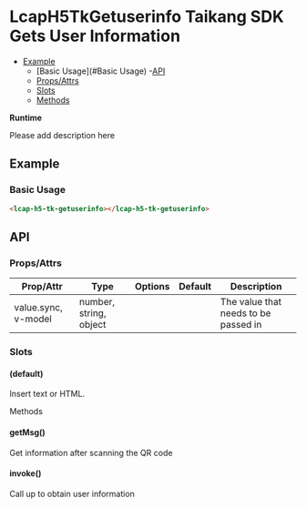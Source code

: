 <!-- The README.md is automatically generated based on api.yaml and docs/*.md for easy viewing on GitHub and NPM. If you need to modify, please view the source file -->

# LcapH5TkGetuserinfo Taikang SDK Gets User Information

- [Example](#example)
    - [Basic Usage](#Basic Usage)
-[API]()
    - [Props/Attrs](#propsattrs)
    - [Slots](#slots)
    - [Methods](#methods)

**Runtime**

Please add description here

## Example
### Basic Usage

``` html
<lcap-h5-tk-getuserinfo></lcap-h5-tk-getuserinfo>
```

## API
### Props/Attrs

| Prop/Attr | Type | Options | Default | Description |
| --------- | ---- | ------- | ------- | ----------- |
| value.sync, v-model | number, string, object | | | The value that needs to be passed in |

### Slots

#### (default)

Insert text or HTML.

Methods

#### getMsg()

Get information after scanning the QR code

#### invoke()

Call up to obtain user information


